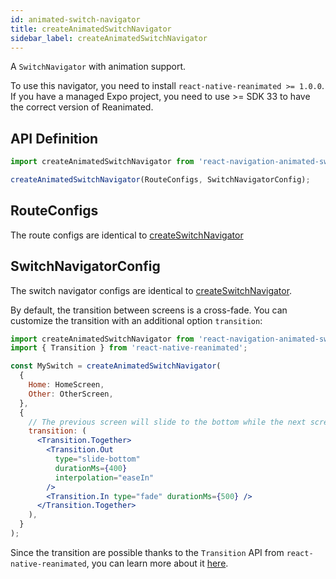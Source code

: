 ```yaml
---
id: animated-switch-navigator
title: createAnimatedSwitchNavigator
sidebar_label: createAnimatedSwitchNavigator
---
```


A `SwitchNavigator` with animation support. 

To use this navigator, you need to install `react-native-reanimated >= 1.0.0`. If you have a managed Expo project, you need to use >= SDK 33 to have the correct version of Reanimated.

## API Definition

```js
import createAnimatedSwitchNavigator from 'react-navigation-animated-switch';

createAnimatedSwitchNavigator(RouteConfigs, SwitchNavigatorConfig);
```

## RouteConfigs

The route configs are identical to [createSwitchNavigator](switch-navigator.html)

## SwitchNavigatorConfig

The switch navigator configs are identical to [createSwitchNavigator](switch-navigator.html).

By default, the transition between screens is a cross-fade. You can customize the transition with an additional option `transition`:

```jsx
import createAnimatedSwitchNavigator from 'react-navigation-animated-switch';
import { Transition } from 'react-native-reanimated';

const MySwitch = createAnimatedSwitchNavigator(
  {
    Home: HomeScreen,
    Other: OtherScreen,
  },
  {
    // The previous screen will slide to the bottom while the next screen will fade in
    transition: (
      <Transition.Together>
        <Transition.Out
          type="slide-bottom"
          durationMs={400}
          interpolation="easeIn"
        />
        <Transition.In type="fade" durationMs={500} />
      </Transition.Together>
    ),
  }
);
```

Since the transition are possible thanks to the `Transition` API from `react-native-reanimated`, you can learn more about it [here](https://github.com/kmagiera/react-native-reanimated).
